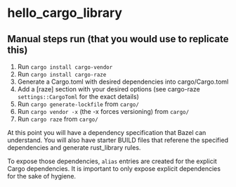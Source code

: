 # hello_cargo_library


## Manual steps run (that you would use to replicate this)

1. Run `cargo install cargo-vendor`
2. Run `cargo install cargo-raze`
3. Generate a Cargo.toml with desired dependencies into cargo/Cargo.toml
4. Add a [raze] section with your desired options (see cargo-raze `settings::CargoToml` for
   the exact details)
4. Run `cargo generate-lockfile` from `cargo/`
5. Run `cargo vendor -x` (the -x forces versioning) from `cargo/`
6. Run `cargo raze` from `cargo/`

At this point you will have a dependency specification that Bazel can understand. You will also have starter BUILD files that referene the specified dependencies and generate rust_library rules.

To expose those dependencies, `alias` entries are created for the explicit Cargo dependencies. It is important to only expose explicit dependencies for the sake of hygiene.
